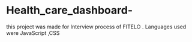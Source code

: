 # Health_care_dashboard-

this project was made for Interview process of FITELO . Languages used were JavaScript ,CSS
